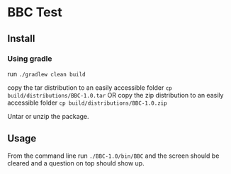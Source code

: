 # BBC Test


## Install
### Using gradle
run `./gradlew clean build`

copy the tar distribution to an easily accessible folder `cp build/distributions/BBC-1.0.tar`
OR
copy the zip distribution to an easily accessible folder `cp build/distributions/BBC-1.0.zip`

Untar or unzip the package.

## Usage
From the command line run `./BBC-1.0/bin/BBC` and the screen should be cleared and a question on top should show up.
